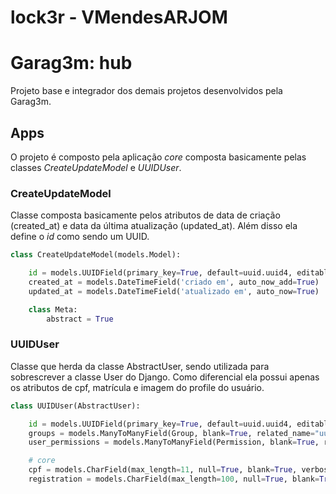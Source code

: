 # lock3r - VMendesARJOM
# Garag3m: hub

Projeto base e integrador dos demais projetos desenvolvidos pela Garag3m.

## Apps

O projeto é composto pela aplicação *core* composta basicamente pelas classes *CreateUpdateModel* e *UUIDUser*.

### CreateUpdateModel

Classe composta basicamente pelos atributos de data de criação (created_at) e data da última atualização (updated_at). Além disso ela define o *id* como sendo um UUID.

```python
class CreateUpdateModel(models.Model):

    id = models.UUIDField(primary_key=True, default=uuid.uuid4, editable=False)
    created_at = models.DateTimeField('criado em', auto_now_add=True)
    updated_at = models.DateTimeField('atualizado em', auto_now=True)

    class Meta:
        abstract = True
```

### UUIDUser

Classe que herda da classe AbstractUser, sendo utilizada para sobrescrever a classe User do Django. Como diferencial ela possui apenas os atributos de cpf, matrícula e imagem do profile do usuário.

```python
class UUIDUser(AbstractUser):

    id = models.UUIDField(primary_key=True, default=uuid.uuid4, editable=False)
    groups = models.ManyToManyField(Group, blank=True, related_name="uuiduser_set", related_query_name="user")
    user_permissions = models.ManyToManyField(Permission, blank=True, related_name="uuiduser_set", related_query_name="user")

    # core
    cpf = models.CharField(max_length=11, null=True, blank=True, verbose_name="CPF")
    registration = models.CharField(max_length=100, null=True, blank=True, verbose_name="matrícula")
